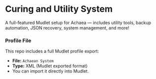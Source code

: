 # Curing and Utility System
A full-featured Mudlet setup for Achaea — includes utility tools, backup automation, JSON recovery, system management, and more!

### Profile File

This repo includes a full Mudlet profile export:
- **File:** `Achaean System`
- **Type:** XML (Mudlet exported format)
- You can import it directly into Mudlet.
